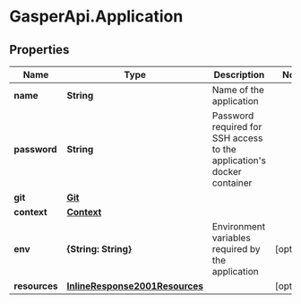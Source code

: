 # GasperApi.Application

## Properties

Name | Type | Description | Notes
------------ | ------------- | ------------- | -------------
**name** | **String** | Name of the application | 
**password** | **String** | Password required for SSH access to the application&#39;s docker container | 
**git** | [**Git**](Git.md) |  | 
**context** | [**Context**](Context.md) |  | 
**env** | **{String: String}** | Environment variables required by the application | [optional] 
**resources** | [**InlineResponse2001Resources**](InlineResponse2001Resources.md) |  | [optional] 



